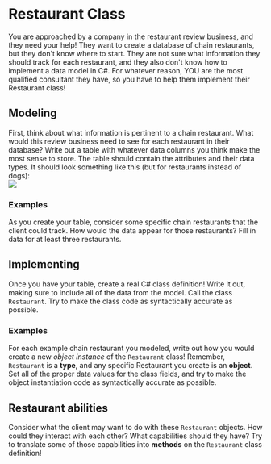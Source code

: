 # Restaurant Class
You are approached by a company in the restaurant review business, and they need your help! They want to create a database of chain restaurants, but they don't know where to start. They are not sure what information they should track for each restaurant, and they also don't know how to implement a data model in C#. For whatever reason, YOU are the most qualified consultant they have, so you have to help them implement their Restaurant class!

## Modeling
First, think about what information is pertinent to a chain restaurant. What would this review business need to see for each restaurant in their database? Write out a table with whatever data columns you think make the most sense to store. The table should contain the attributes and their data types. It should look something like this (but for restaurants instead of dogs):  
![](https://i.imgur.com/mNIpC11.png)

### Examples
As you create your table, consider some specific chain restaurants that the client could track. How would the data appear for those restaurants? Fill in data for at least three restaurants.

## Implementing
Once you have your table, create a real C# class definition! Write it out, making sure to include all of the data from the model. Call the class `Restaurant`. Try to make the class code as syntactically accurate as possible.

### Examples
For each example chain restaurant you modeled, write out how you would create a new _object instance_ of the `Restaurant` class! Remember, `Restaurant` is a **type**, and any specific Restaurant you create is an **object**. Set all of the proper data values for the class fields, and try to make the object instantiation code as syntactically accurate as possible.

## Restaurant abilities
Consider what the client may want to do with these `Restaurant` objects. How could they interact with each other? What capabilities should they have? Try to translate some of those capabilities into **methods** on the `Restaurant` class definition!